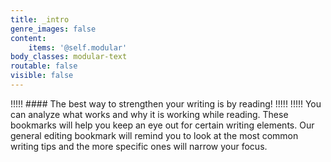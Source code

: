 ```yaml
---
title: _intro
genre_images: false
content:
    items: '@self.modular'
body_classes: modular-text
routable: false
visible: false
---
```


!!!!! #### The best way to strengthen your writing is by reading!
!!!!! 
!!!!! You can analyze what works and why it is working while reading. These bookmarks will help you keep an eye out for certain writing elements. Our general editing bookmark will remind you to look at the most common writing tips and the more specific ones will narrow your focus.